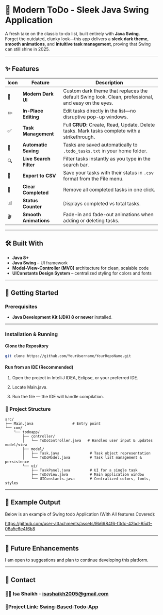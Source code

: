 # 📝 Modern ToDo - Sleek Java Swing Application

A fresh take on the classic to-do list, built entirely with **Java Swing**.  
Forget the outdated, clunky look—this app delivers a **sleek dark theme**, **smooth animations**, and **intuitive task management**, proving that Swing can still shine in 2025.

---

## ✨ Features

| Icon | Feature | Description |
|------|---------|-------------|
| 🎨 | **Modern Dark UI** | Custom dark theme that replaces the default Swing look. Clean, professional, and easy on the eyes. |
| ✏️ | **In-Place Editing** | Edit tasks directly in the list—no disruptive pop-up windows. |
| ✅ | **Task Management** | Full **CRUD**: Create, Read, Update, Delete tasks. Mark tasks complete with a strikethrough. |
| 💾 | **Automatic Saving** | Tasks are saved automatically to `.todo_tasks.txt` in your home folder. |
| 🔍 | **Live Search Filter** | Filter tasks instantly as you type in the search bar. |
| 📂 | **Export to CSV** | Save your tasks with their status in `.csv` format from the File menu. |
| 🧹 | **Clear Completed** | Remove all completed tasks in one click. |
| 📊 | **Status Counter** | Displays completed vs total tasks. |
| 🎬 | **Smooth Animations** | Fade-in and fade-out animations when adding or deleting tasks. |

---

## 🛠 Built With

- **Java 8+**
- **Java Swing** – UI framework
- **Model-View-Controller (MVC)** architecture for clean, scalable code
- **UIConstants Design System** – centralized styling for colors and fonts

---

## 🚀 Getting Started

### Prerequisites
- **Java Development Kit (JDK) 8 or newer** installed.

---

### Installation & Running

#### **Clone the Repository**
```bash
git clone https://github.com/YourUsername/YourRepoName.git
```
#### Run from an IDE (Recommended)
1. Open the project in IntelliJ IDEA, Eclipse, or your preferred IDE.

2. Locate Main.java.

3. Run the file — the IDE will handle compilation.

### 📂 Project Structure
```aiignore
src/
├── Main.java                  # Entry point
└── com/
    └── todoapp/
        ├── controller/
        │   └── ToDoController.java   # Handles user input & updates model/view
        ├── model/
        │   ├── Task.java              # Task object representation
        │   └── ToDoModel.java         # Task list management & persistence
        └── ui/
            ├── TaskPanel.java         # UI for a single task
            ├── ToDoView.java          # Main application window
            └── UIConstants.java       # Centralized colors, fonts, styles

```

---
## 📸 Example Output
Below is an example of Swing todo Application (With All features Covered):


https://github.com/user-attachments/assets/9b6984f6-f3dc-42bd-85d1-08a5e6e4f6b8



---
## 🔮 Future Enhancements

I am open to suggestions and plan to continue developing this platform.

---

## 🤝 Contact

### 🧑‍💻 Isa Shaikh - [isashaikh2005@gmail.com](mailto:isashaikh2005@gmail.com)

### 🔗Project Link: [Swing-Based-Todo-App](https://github.com/IsaShaikh/TodoSwingApp)
